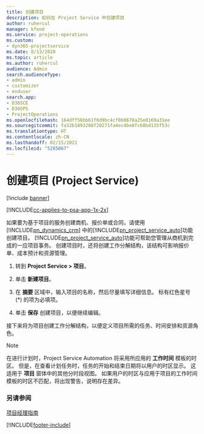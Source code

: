 ```yaml
---
title: 创建项目
description: 如何在 Project Service 中创建项目
author: ruhercul
manager: kfend
ms.service: project-operations
ms.custom:
- dyn365-projectservice
ms.date: 8/13/2020
ms.topic: article
ms.author: ruhercul
audience: Admin
search.audienceType:
- admin
- customizer
- enduser
search.app:
- D365CE
- D365PS
- ProjectOperations
ms.openlocfilehash: 164dff56bb61f6d9bc4cf0b0678a25e0169a31ee
ms.sourcegitcommit: fa32b1893286f20271fa4ec4be8fc68bd135f53c
ms.translationtype: HT
ms.contentlocale: zh-CN
ms.lasthandoff: 02/15/2021
ms.locfileid: "5285067"
---
```

# <a name="create-a-project-project-service"></a>创建项目 (Project Service)

[!include [banner](../includes/psa-now-project-operations.md)]

[!INCLUDE[cc-applies-to-psa-app-1x-2x](../includes/cc-applies-to-psa-app-1x-2x.md)]

如果要为基于项目的服务创建商机、报价单或合同，请使用 [!INCLUDE[pn_dynamics_crm](../includes/pn-dynamics-crm.md)] 中的[!INCLUDE[pn_project_service_auto](../includes/pn-project-service-auto.md)]功能创建项目。 [!INCLUDE[pn_project_service_auto](../includes/pn-project-service-auto.md)]功能可帮助您管理从商机到完成的一应项目事务。 创建项目时，还将创建工作分解结构，该结构可影响报价单、成本预计和资源管理。  
  
1.  转到 **Project Service > 项目**。  
  
2.  单击 **新建项目**。  
  
3.  在 **摘要** 区域中，输入项目的名称，然后尽量填写详细信息。 标有红色星号 (*) 的项为必填项。  
  
4.  单击 **保存** 创建项目，以便继续编辑。  
  
接下来将为项目创建工作分解结构，以便定义项目所需的任务、时间安排和资源角色。  

> [!NOTE]
> 在进行计划时，Project Service Automation 将采用所应用的 **工作时间** 模板的时区。 但是，在查看计划任务时，任务的开始和结束日期将以用户的时区显示。 这适用于 **项目** 窗体中的其他分时段视图。 如果用户的时区与应用于项目的工作时间模板的时区不匹配，将出现警告，说明存在差异。 
  
### <a name="see-also"></a>另请参阅  
 [项目经理指南](../psa/project-manager-guide.md)


[!INCLUDE[footer-include](../includes/footer-banner.md)]